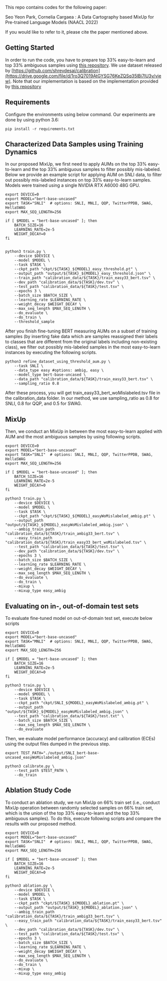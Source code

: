 This repo contains codes for the following paper:

<it>Seo Yeon Park, Cornelia Cargaea</it> : A Data Cartography based MixUp for Pre-trained Language Models (NAACL 2022)

If you would like to refer to it, please cite the paper mentioned above.

## Getting Started
In order to run the code, you have to prepare top 33% easy-to-learn and top 33% ambiguous samples using [this repository]('https://github.com/allenai/cartography'). We use dataset released by [https://github.com/shreydesai/calibration](https://drive.google.com/file/d/1ro3Q7019AtGYSG76KeZQSq35lBi7lU3v/view). Note that our implementation is based on the implementation provided by [this repository](https://github.com/shreydesai/calibration)


## Requirements
Configure the environments using below command. Our experiments are done by using python 3.6:

```
pip install -r requirements.txt
```


## Characterized Data Samples using Training Dynamics
In our proposed MixUp, we first need to apply AUMs on the top 33% easy-to-learn and the top 33% ambiguous samples to filter possibly mis-labeled. Below we provide an example script for applying AUM on SNLI data, to filter out possibly mis-labeled instances on top 33% easy-to-learn samples. Models were trained using a single NVIDIA RTX A6000 48G GPU.

```
export DEVICE=0
export MODEL="bert-base-uncased"  
export TASK="SNLI"  # options: SNLI, MNLI, QQP, TwitterPPDB, SWAG, HellaSWAG
export MAX_SEQ_LENGTH=256

if [ $MODEL = "bert-base-uncased" ]; then
    BATCH_SIZE=16
    LEARNING_RATE=2e-5
    WEIGHT_DECAY=0
fi


python3 train.py \
    --device $DEVICE \
    --model $MODEL \
    --task $TASK \
    --ckpt_path "ckpt/${TASK}_${MODEL}_easy_threshold.pt" \
    --output_path "output/${TASK}_${MODEL}_easy_threshold.json" \
    --train_path "calibration_data/${TASK}/train_easy33_bert.tsv" \
    --dev_path "calibration_data/${TASK}/dev.tsv" \
    --test_path "calibration_data/${TASK}/test.tsv" \
    --epochs 3 \
    --batch_size $BATCH_SIZE \
    --learning_rate $LEARNING_RATE \
    --weight_decay $WEIGHT_DECAY \
    --max_seq_length $MAX_SEQ_LENGTH \
    --do_evaluate \
    --do_train \
    --threshold_sample

```

After you finish fine-tuning BERT measuring AUMs on a subset of training samples (by inserting fake data which are samples reassigned their labels to classes that are different from the original labels including non-existing class), we filter out possibly mis-labeled samples in the most easy-to-learn instances by executing the following scripts. 


```
python3 refine_dataset_using_threshold_aum.py \
    --task SNLI \
    --data_type easy #options: ambig, easy \
    --model_type bert-base-uncased \
    --data_path "calibration_data/${TASK}/train_easy33_bert.tsv" \
    --sampling_ratio 0.8     
```

After these process, you will get train_easy33_bert_woMislabeled.tsv file in the calibration_data folder. In our method, we use sampling_ratio as 0.8 for SNLI, 0.8 for QQP, and 0.5 for SWAG.


## MixUp
Then, we conduct an MixUp in between the most easy-to-learn applied with AUM and the most ambiguous samples by using following scripts. 

```
export DEVICE=0
export MODEL="bert-base-uncased"  
export TASK="SNLI"  # options: SNLI, MNLI, QQP, TwitterPPDB, SWAG, HellaSWAG
export MAX_SEQ_LENGTH=256

if [ $MODEL = "bert-base-uncased" ]; then
    BATCH_SIZE=16
    LEARNING_RATE=2e-5
    WEIGHT_DECAY=0
fi

python3 train.py \
    --device $DEVICE \
    --model $MODEL \
    --task $TASK \
    --ckpt_path "ckpt/${TASK}_${MODEL}_easyWoMislabeled_ambig.pt" \
    --output_path "output/${TASK}_${MODEL}_easyWoMislabeled_ambig.json" \
    --ambig_train_path "calibration_data/${TASK}/train_ambig33_bert.tsv" \
    --easy_train_path "calibration_data/${TASK}/train_easy33_bert_woMislabeled.tsv" \
    --test_path "calibration_data/${TASK}/test.tsv" \
    --dev_path "calibration_data/${TASK}/dev.tsv" \
    --epochs 3 \
    --batch_size $BATCH_SIZE \
    --learning_rate $LEARNING_RATE \
    --weight_decay $WEIGHT_DECAY \
    --max_seq_length $MAX_SEQ_LENGTH \
    --do_evaluate \
    --do_train \
    --mixup \
    --mixup_type easy_ambig 

```

## Evaluating on in-, out-of-domain test sets

To evaluate fine-tuned model on out-of-domain test set, execute below scripts
```
export DEVICE=0
export MODEL="bert-base-uncased"  
export TASK="MNLI"  # options: SNLI, MNLI, QQP, TwitterPPDB, SWAG, HellaSWAG
export MAX_SEQ_LENGTH=256

if [ $MODEL = "bert-base-uncased" ]; then
    BATCH_SIZE=16
    LEARNING_RATE=2e-5
    WEIGHT_DECAY=0
fi

python3 train.py \
    --device $DEVICE \
    --model $MODEL \
    --task $TASK \
    --ckpt_path "ckpt/SNLI_${MODEL}_easyWoMislabeled_ambig.pt" \
    --output_path "output/${TASK}_${MODEL}_easyWoMislabeled_ambig.json" \
    --test_path "calibration_data/${TASK}/test.txt" \
    --batch_size $BATCH_SIZE \
    --max_seq_length $MAX_SEQ_LENGTH \
    --do_evaluate 
```

Then, we evaluate model performance (accuracy) and calibration (ECEs) using the output files dumped in the previous step. 

```
export TEST_PATH="./output/SNLI_bert-base-uncased_easyWoMislabeled_ambig.json"

python3 calibrate.py \
	--test_path $TEST_PATH \
	--do_train
```

## Ablation Study Code
To conduct an ablation study, we run MixUp on 66\% train set (i.e., conduct MixUp operation between randomly selected samples on 66% train set, which is the union of the top 33% easy-to-learn and the top 33\% ambiguous samples). To do this, execute following scripts and compare the results with our proposed method. 


```
export DEVICE=0
export MODEL="bert-base-uncased"  
export TASK="SNLI"  # options: SNLI, MNLI, QQP, TwitterPPDB, SWAG, HellaSWAG
export MAX_SEQ_LENGTH=256

if [ $MODEL = "bert-base-uncased" ]; then
    BATCH_SIZE=16
    LEARNING_RATE=2e-5
    WEIGHT_DECAY=0
fi

python3 ablation.py \
    --device $DEVICE \
    --model $MODEL \
    --task $TASK \
    --ckpt_path "ckpt/${TASK}_${MODEL}_ablation.pt" \
    --output_path "output/${TASK}_${MODEL}_ablation.json" \
    --ambig_train_path "calibration_data/${TASK}/train_ambig33_bert.tsv" \
    --easy_train_path "calibration_data/${TASK}/train_easy33_bert.tsv" \
    --dev_path "calibration_data/${TASK}/dev.tsv" \
    --test_path "calibration_data/${TASK}/test.tsv" \
    --epochs 3 \
    --batch_size $BATCH_SIZE \
    --learning_rate $LEARNING_RATE \
    --weight_decay $WEIGHT_DECAY \
    --max_seq_length $MAX_SEQ_LENGTH \
    --do_evaluate \
    --do_train \
    --mixup \
    --mixup_type easy_ambig 

```
